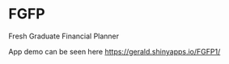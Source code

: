 # FGFP
Fresh Graduate Financial Planner

App demo can be seen here https://gerald.shinyapps.io/FGFP1/

